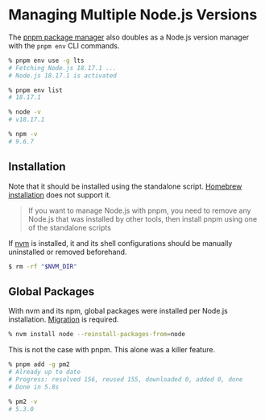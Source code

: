 # Managing Multiple Node.js Versions

The [pnpm package manager] also doubles as a Node.js version manager with the `pnpm env` CLI commands.

[pnpm package manager]: https://pnpm.io/cli/env

```bash
% pnpm env use -g lts
# Fetching Node.js 18.17.1 ...
# Node.js 18.17.1 is activated

% pnpm env list
# 18.17.1

% node -v
# v18.17.1

% npm -v
# 9.6.7
```

## Installation

Note that it should be installed using the standalone script. [Homebrew installation] does not support it.

[Homebrew installation]: https://formulae.brew.sh/formula/pnpm

> If you want to manage Node.js with pnpm, you need to remove any Node.js that was installed by other tools, then install pnpm using one of the standalone scripts

If [nvm] is installed, it and its shell configurations should be manually uninstalled or removed beforehand.

[nvm]: https://github.com/nvm-sh/nvm#readme

```bash
$ rm -rf "$NVM_DIR"
```

## Global Packages

With nvm and its npm, global packages were installed per Node.js installation. [Migration] is required.

[Migration]: https://github.com/nvm-sh/nvm#migrating-global-packages-while-installing

```bash
% nvm install node --reinstall-packages-from=node
```

This is not the case with pnpm. This alone was a killer feature.

```bash
% pnpm add -g pm2
# Already up to date
# Progress: resolved 156, reused 155, downloaded 0, added 0, done
# Done in 5.8s

% pm2 -v
# 5.3.0
```
